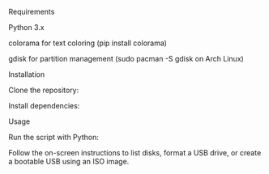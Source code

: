 Requirements

Python 3.x

colorama for text coloring (pip install colorama)

gdisk for partition management (sudo pacman -S gdisk on Arch Linux)

Installation

Clone the repository:

Install dependencies:

Usage

Run the script with Python:

Follow the on-screen instructions to list disks, format a USB drive, or create a bootable USB using an ISO image.
